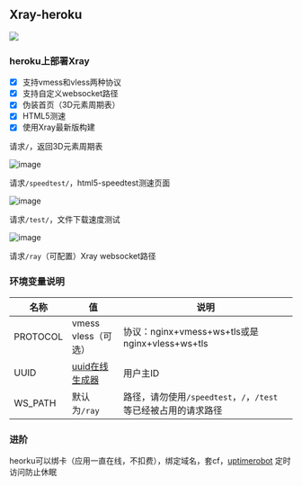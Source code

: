 ## Xray-heroku
[![](https://www.herokucdn.com/deploy/button.png)](https://heroku.com/deploy?template=https://github.com/feixiangii/Xray-Heroku-Web.git)

### heroku上部署Xray
- [x] 支持vmess和vless两种协议
- [x] 支持自定义websocket路径
- [x] 伪装首页（3D元素周期表）
- [x] HTML5测速
- [x] 使用Xray最新版构建

请求`/`，返回3D元素周期表

![image](https://github.com/feixiangii/Xray-heroku-Web/blob/main/doc/1.png)

请求`/speedtest/`，html5-speedtest测速页面

![image](https://github.com/feixiangii/Xray-heroku-Web/blob/main/doc/2.png)

请求`/test/`，文件下载速度测试

![image](https://github.com/feixiangii/Xray-heroku-Web/blob/main/doc/3.png)

请求`/ray`（可配置）Xray websocket路径


### 环境变量说明

|  名称 | 值  | 说明  |
| ------------ | ------------ | ------------ |
|  PROTOCOL |  vmess<br>vless（可选） |  协议：nginx+vmess+ws+tls或是nginx+vless+ws+tls |
|  UUID |  [uuid在线生成器](https://www.uuidgenerator.net "uuid在线生成器") | 用户主ID  |
|  WS_PATH | 默认为`/ray` |  路径，请勿使用`/speedtest`，`/`，`/test` 等已经被占用的请求路径 |

### 进阶
heorku可以绑卡（应用一直在线，不扣费），绑定域名，套cf，[uptimerobot](https://uptimerobot.com/) 定时访问防止休眠
